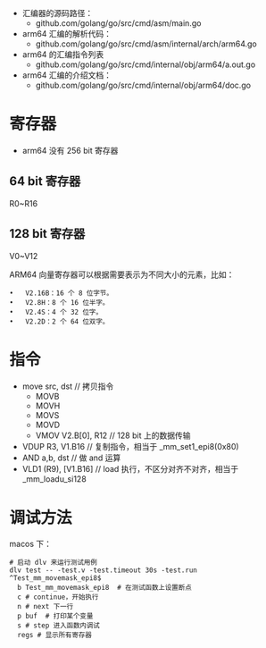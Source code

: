 
* 汇编器的源码路径：
  - github.com/golang/go/src/cmd/asm/main.go
* arm64 汇编的解析代码：
  - github.com/golang/go/src/cmd/asm/internal/arch/arm64.go
* arm64 的汇编指令列表
  - github.com/golang/go/src/cmd/internal/obj/arm64/a.out.go
* arm64 汇编的介绍文档：
  - github.com/golang/go/src/cmd/internal/obj/arm64/doc.go

# 寄存器
* arm64 没有 256 bit 寄存器
## 64 bit 寄存器
R0~R16

## 128 bit 寄存器
V0~V12

ARM64 向量寄存器可以根据需要表示为不同大小的元素，比如：

	•	V2.16B：16 个 8 位字节。
	•	V2.8H：8 个 16 位半字。
	•	V2.4S：4 个 32 位字。
	•	V2.2D：2 个 64 位双字。

# 指令
* move  src, dst  // 拷贝指令
  - MOVB
  - MOVH
  - MOVS
  - MOVD
  - VMOV V2.B[0], R12  // 128 bit 上的数据传输
* VDUP R3, V1.B16  // 复制指令，相当于 _mm_set1_epi8(0x80)
* AND a,b, dst  // 做 and 运算
* VLD1 (R9), [V1.B16]  // load 执行，不区分对齐不对齐，相当于 _mm_loadu_si128


# 调试方法
macos 下：

```shell
# 启动 dlv 来运行测试用例
dlv test -- -test.v -test.timeout 30s -test.run ^Test_mm_movemask_epi8$
  b Test_mm_movemask_epi8  # 在测试函数上设置断点
  c # continue，开始执行
  n # next 下一行
  p buf  # 打印某个变量
  s # step 进入函数内调试
  regs # 显示所有寄存器
```
